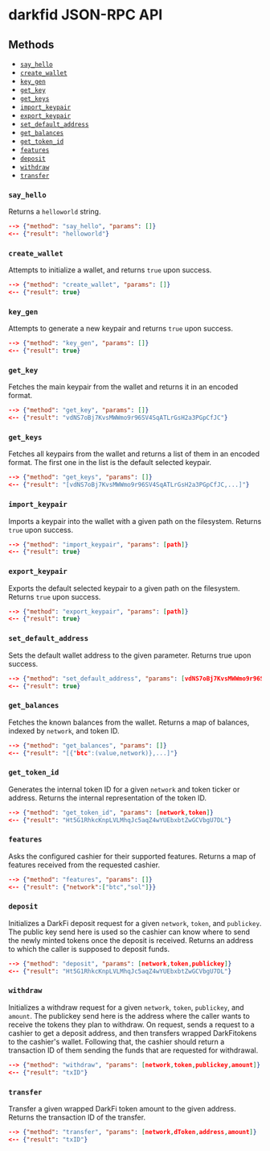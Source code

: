 # darkfid JSON-RPC API

## Methods
* [`say_hello`](#say_hello)
* [`create_wallet`](#create_wallet)
* [`key_gen`](#key_gen)
* [`get_key`](#get_key)
* [`get_keys`](#get_keys)
* [`import_keypair`](#import_keypair)
* [`export_keypair`](#export_keypair)
* [`set_default_address`](#set_default_address)
* [`get_balances`](#get_balances)
* [`get_token_id`](#get_token_id)
* [`features`](#features)
* [`deposit`](#deposit)
* [`withdraw`](#withdraw)
* [`transfer`](#transfer)


### `say_hello`

Returns a `helloworld` string.

```json
--> {"method": "say_hello", "params": []}
<-- {"result": "helloworld"}
```
### `create_wallet`

Attempts to initialize a wallet, and returns `true` upon success.

```json
--> {"method": "create_wallet", "params": []}
<-- {"result": true}
```
### `key_gen`

Attempts to generate a new keypair and returns `true` upon success.

```json
--> {"method": "key_gen", "params": []}
<-- {"result": true}
```
### `get_key`

Fetches the main keypair from the wallet and returns it
in an encoded format.

```json
--> {"method": "get_key", "params": []}
<-- {"result": "vdNS7oBj7KvsMWWmo9r96SV4SqATLrGsH2a3PGpCfJC"}
```
### `get_keys`

Fetches all keypairs from the wallet and returns a list of them
in an encoded format.
The first one in the list is the default selected keypair.

```json
--> {"method": "get_keys", "params": []}
<-- {"result": "[vdNS7oBj7KvsMWWmo9r96SV4SqATLrGsH2a3PGpCfJC,...]"}
```
### `import_keypair`

Imports a keypair into the wallet with a given path on the filesystem.
Returns `true` upon success.

```json
--> {"method": "import_keypair", "params": [path]}
<-- {"result": true}
```
### `export_keypair`

Exports the default selected keypair to a given path on the filesystem.
Returns `true` upon success.

```json
--> {"method": "export_keypair", "params": [path]}
<-- {"result": true}
```
### `set_default_address`

Sets the default wallet address to the given parameter.
Returns true upon success.

```json
--> {"method": "set_default_address", "params": [vdNS7oBj7KvsMWWmo9r96SV4SqATLrGsH2a3PGpCfJC]}
<-- {"result": true}
```
### `get_balances`

Fetches the known balances from the wallet.
Returns a map of balances, indexed by `network`, and token ID.

```json
--> {"method": "get_balances", "params": []}
<-- {"result": "[{"btc":(value,network)},...]"}
```
### `get_token_id`

Generates the internal token ID for a given `network` and token ticker or address.
Returns the internal representation of the token ID.

```json
--> {"method": "get_token_id", "params": [network,token]}
<-- {"result": "Ht5G1RhkcKnpLVLMhqJc5aqZ4wYUEbxbtZwGCVbgU7DL"}
```
### `features`

Asks the configured cashier for their supported features.
Returns a map of features received from the requested cashier.

```json
--> {"method": "features", "params": []}
<-- {"result": {"network":["btc","sol"]}}
```
### `deposit`

Initializes a DarkFi deposit request for a given `network`, `token`,
and `publickey`.
The public key send here is used so the cashier can know where to send
the newly minted tokens once the deposit is received.
Returns an address to which the caller is supposed to deposit funds.

```json
--> {"method": "deposit", "params": [network,token,publickey]}
<-- {"result": "Ht5G1RhkcKnpLVLMhqJc5aqZ4wYUEbxbtZwGCVbgU7DL"}
```
### `withdraw`

Initializes a withdraw request for a given `network`, `token`, `publickey`,
and `amount`.
The publickey send here is the address where the caller wants to receive
the tokens they plan to withdraw.
On request, sends a request to a cashier to get a deposit address, and
then transfers wrapped DarkFitokens to the cashier's wallet. Following that,
the cashier should return a transaction ID of them sending the funds that
are requested for withdrawal.

```json
--> {"method": "withdraw", "params": [network,token,publickey,amount]}
<-- {"result": "txID"}
```
### `transfer`

Transfer a given wrapped DarkFi token amount to the given address.
Returns the transaction ID of the transfer.

```json
--> {"method": "transfer", "params": [network,dToken,address,amount]}
<-- {"result": "txID"}
```
